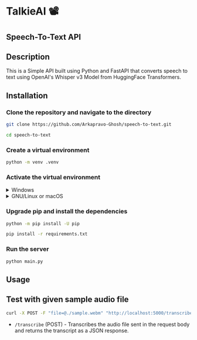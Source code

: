 # TalkieAI 📽️


## Speech-To-Text API

## Description

This is a Simple API built using Python and FastAPI that converts speech to text using OpenAI's Whisper v3 Model from HuggingFace Transformers.

## Installation

### Clone the repository and navigate to the directory

```bash
git clone https://github.com/Arkapravo-Ghosh/speech-to-text.git
```

```bash
cd speech-to-text
```

### Create a virtual environment

```bash
python -m venv .venv
```

### Activate the virtual environment

<details>
  <summary>Windows</summary>

```pwsh
Set-ExecutionPolicy -ExecutionPolicy RemoteSigned -Scope CurrentUser
```

```pwsh
.\.venv\Scripts\activate.ps1
```

</details>

<details>
  <summary>GNU/Linux or macOS</summary>

```bash
source .venv/bin/activate
```

</details>

### Upgrade pip and install the dependencies

```bash
python -m pip install -U pip
```

```bash
pip install -r requirements.txt
```

### Run the server

```bash
python main.py
```

## Usage

## Test with given sample audio file

```bash
curl -X POST -F "file=@./sample.webm" "http://localhost:5000/transcribe"
```

- `/transcribe` (POST) - Transcribes the audio file sent in the request body and returns the transcript as a JSON response.
